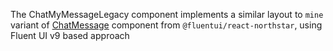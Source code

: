 The ChatMyMessageLegacy component implements a similar layout to `mine` variant of [ChatMessage](https://fluentsite.z22.web.core.windows.net/0.65.0/components/chat/definition) component from `@fluentui/react-northstar`, using Fluent UI v9 based approach
